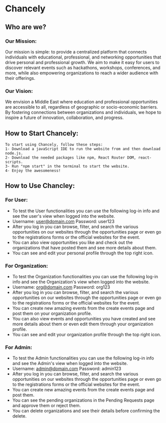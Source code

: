 # Chancely
## Who are we?
### Our Mission:
Our mission is simple: to provide a centralized platform that connects individuals with educational, professional, and networking opportunities that drive personal and professional growth. We aim to make it easy for users to discover relevant events such as hackathons, workshops, conferences, and more, while also empowering organizations to reach a wider audience with their offerings.

### Our Vision:
We envision a Middle East where education and professional opportunities are accessible to all, regardless of geographic or socio-economic barriers. By fostering connections between organizations and individuals, we hope to inspire a future of innovation, collaboration, and progress.

## How to Start Chancely:
    To start using Chancely, follow these steps:
    1- Download a javaScript IDE to run the website from and then download node.js.
    2- Download the needed packages like npm, React Router DOM, react-scripts.
    3- Run "npm start" in the terminal to start the website.
    4- Enjoy the awesomeness!

## How to Use Chancley:
### For User:
- To test the User functionalities you can use the following log-in info and see the user's view when logged into the website.
- Username: user@domain.com         Password: user123
- After you log in you can browse, filter, and search the various opportunities on our websites through the opportunities page or even go to the registrations forms or the official websites for the event.
- You can also view opportunities you like and check out the organizations that have posted them and see more details about them.
- You can see and edit your personal profile through the top right icon.

### For Organization:
- To test the Organization functionalities you can use the following log-in info and see the Organization's view when logged into the website.
- Username: org@domain.com         Password: org123
- After you log in you can browse, filter, and search the various opportunities on our websites through the opportunities page or even go to the registrations forms or the official websites for the event.
- You can create new amazing events from the create events page and post them on your organization profile.
- You can also view events and opportunities you have created and see more details about them or even edit them through your organization profile.
- You can see and edit your organization profile through the top right icon.

### For Admin:
- To test the Admin functionalities you can use the following log-in info and see the Admin's view when logged into the website.
- Username: admin@domain.com         Password: admin123
- After you log in you can browse, filter, and search the various opportunities on our websites through the opportunities page or even go to the registrations forms or the official websites for the event.
- You can create new amazing events from the create events page and post them.
- You can see the pending organizations in the Pending Requests page and approve them or reject them.
- You can delete organizations and see their details before confirming the delete.

